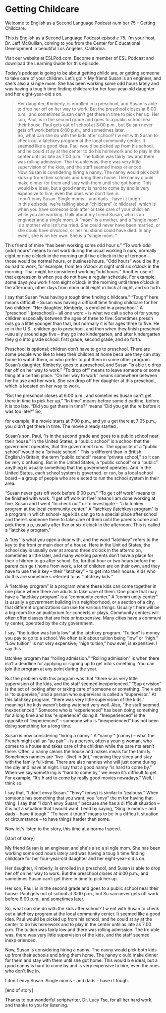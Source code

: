 # Getting Childcare

Welcome to English as a Second Language Podcast num ber 75 – Getting Childcare. 

This is English as a Second Language Podcast episod e 75. I'm your host, Dr. Jeff McQuillan, coming to you from the Center for E ducational Development in beautiful Los Angeles, California.  

Visit our website at ESLPod.com. Become a member of  ESL Podcast and download the Learning Guide for this episode.  

Today’s podcast is going to be about getting childc are, or getting someone to take care of your children. Let’s go! > My friend Susan is an engineer, and she's also a si ngle mom. She has been working some odd hours lately and was having a toug h time finding childcare for her four-year-old daughter and her eight-year-old s on.  
> Her daughter, Kimberly, is enrolled in a preschool,  and Susan is able to drop her off on her way to work. But the preschool closes at  6:00 p.m., and sometimes Susan can't get there in time to pick her up. 
> Her son, Paul, is in the second grade and goes to a  public school near their house. Paul gets out of school at 3:00 p.m., but Su san never gets off work before 6:00 p.m., and sometimes later.  
> So, what can she do with the kids after school? I w ent with Susan to check out a latchkey program at the local community center. It seemed like a good idea. Paul would be picked up from his school, and he could st ay at the center to do his homework and to play in the center until as late as  7:00 p.m. The tuition was fairly low and there was rolling admission. The tro uble was, there was very little supervision of the kids, and the staff seemed inexp erienced.  
> Now, Susan is considering hiring a nanny. The nanny  would pick both kids up from their schools and bring them home. The nanny c ould make dinner for them and stay with them until she got home. This would b e ideal, but a good nanny is hard to come by and is very expensive to hire, even  the ones who don't live in.  
> I don't envy Susan. Single moms – and dads – have i t tough.  
> In this episode, we’re talking about “childcare” (c hildcare), which is when you have someone look after or take care of your childr en while you are working. I talk about my friend Susan, who is an engineer and a single mom. A “mom” is a mother, and a “single mom” is a mother who isn’t ma rried. She could never have been married, or she could have divorced, or her hu sband could have died. In any event, she is on her own. She is a “single mom. ”  

This friend of mine “has been working some odd hour s.” “To work odd (odd) hours” means to not work during the usual working h ours, normally eight or nine o’clock in the morning until five o’clock in the af ternoon – those would be normal hours, or business hours. “Odd hours” would be if y ou had to work, for example, from ten o’clock at night until six o’clock in the morning. That might be considered working “odd hours.” Another use of that expression  is when you do not have a regular schedule. For example, some days you work f rom eight o’clock in the morning until three o’clock in the afternoon, other  days from noon until eight o’clock at night, and so forth.  

I say that Susan “was having a tough time finding c hildcare.” “Tough” here means difficult – Susan was having a difficult time  finding childcare for her two children. “Her daughter, Kimberly, is enrolled in a  preschool.” A “preschool” (preschool) – all one word – is what we call a scho ol for young children especially between the ages of three to five. Sometimes presch ools go a little younger than that, but normally it is for ages three to five. He re in the U.S., children go to preschool, and then when they finish preschool –usu ally around age five – they go into kindergarten, and after kindergarten they g o into grade school: first grade, second grade, and so forth.  

Preschool is optional; children don’t have to go to  preschool. There are some people who like to keep their children at home beca use they can stay home to watch them, or who prefer to put them in some other  program. Susan’s daughter, Kimberly, goes to a preschool, and Susan “is able t o drop her off on her way to work.” “To drop off” means to leave someone or some thing at a certain place. “On her way to work” means somewhere between her ho use and her work. She can drop off her daughter at this preschool, which is located on her way to work. 

“But the preschool closes at 6:00 p.m., and sometim es Susan can't get there in time to pick her up.” “In time” means before some d eadline, before it is too late. “Did you get there in time?” means “Did you get the re before it was too late?” So,  

for example, if a movie starts at 7:00 p.m., and yo u get there at 7:05 p.m., you didn’t get there in time. The movie already started .  

Susan’s son, Paul, “is in the second grade and goes  to a public school near their house.” In the United States, a “public school” is a school that the government operates, that the government runs. The opposite of  a “public school” would be a “private school.” This is different than in British  English.In Britain, the term “public school” means “private school,” so it can be very c onfusing. But in the United States, a “public school” or a “public” anything is  usually something that the government operates. And in the United States, each  school system is governed, or run, by a local school board – a group of people  who are elected to run the school system in their area.  

“Susan never gets off work before 6:00 p.m.” “To ge t off work” means to be finished with work. “I get off work at five” means I am done working at five. Susan and I went “to check out” or to investigate – “a la tchkey program at the local community center.” A “latchkey (latchkey) program” is a program in which school- age kids can go to a special place after school and  there’s someone there to take care of them until the parents come and pick them u p, usually after five or six o’clock in the afternoon. This is called a “latchke y program.”  

A “key” is what you open a door with, and the word “latchkey” refers to the key to the front or main door of a house. Here in the Unit ed States, the school day is usually over at around three o’clock in the afterno on, sometimes a little later, and many working parents don’t have a place for their c hildren to go after school. So, for that hour or two hours before the parent can ge t home from work, a lot of children are on their own, and they have to use the ir key – their “latchkey” – to get into their house. Kids who do this are sometime s referred to as “latchkey kids.” 

A “latchkey program” is a program where these kids can come together in one place where there are adults to take care of them. One place that may have a “latchkey program” is a “community center.” A “comm unity center” is usually a government building in a neighborhood, or a section  of a city, that different organizations can use for various things. Usually t here will be a big room like an auditorium for concerts or plays. Community centers  will often offer classes that are free or inexpensive. Many cities have a communi ty center, operated by the city government.  

I say, “the tuition was fairly low” at the latchkey  program. “Tuition” is money you pay to go to a school. We often talk about tuition being “low” or “high.” “Low tuition” is not very expensive; “high tuition,” how ever, is expensive. I say this  

latchkey program has “rolling admission.” “Rolling admission” is when there isn’t a deadline for applying or signing up to get into s omething. You can join the program at any point during the year.  

But the problem with this program was that “there w as very little supervision of the kids, and the staff seemed inexperienced.” “Sup ervision” is the act of looking after or taking care of someone or something. The v erb is “to supervise,” and a person who supervises is called a “supervisor.” At this latchkey program, “there was very little supervision of the kids,” meaning t he kids weren’t being watched very well. Also, “the staff seemed inexperienced.” Someone who is “experienced” has been doing something for a long time and has “e xperience” doing it. “Inexperienced” is the opposite of “experienced” – someone who is “inexperienced” has not been doing something for a long time. 

Susan is now considering “hiring a nanny.” A “nanny ” (nanny) – what the French might call an “au pair” – is a person, often a youn g woman, who comes to a house and takes care of the children while the pare nts aren’t there. Often, a nanny cleans the house and makes meals for the fami ly. Sometimes nannies are “live- (live) in (in),” meaning they sleep and stay  with the family full-time. There are also nannies who will just come during the day and leave at night. I say that a good nanny “is hard to come by.” When we say someth ing is “hard to come by,” we mean it’s difficult to get. For example, “It’s h ard to come by really good movies nowadays.” Well, I think so.  

I say that, “I don’t envy Susan.” “Envy” (envy) is similar to “jealousy.” When someone has something that you want, you “envy” the m for having that thing. I say that “I don’t envy Susan,” because she has a di fficult situation – it is not a situation that I would want. I end by saying, “Sing le moms – and dads – have it tough.” “To have it tough” means to be in a difficu lt situation or circumstance – to have things harder than some.  

Now let's listen to the story, this time at a norma l speed.  

[start of story]  

My friend Susan is an engineer, and she's also a si ngle mom. She has been working some odd hours lately and was having a toug h time finding childcare for her four-year-old daughter and her eight-year-old s on.  

Her daughter, Kimberly, is enrolled in a preschool,  and Susan is able to drop her off on her way to work. But the preschool closes at  6:00 p.m., and sometimes Susan can't get there in time to pick her up.  

 Her son, Paul, is in the second grade and goes to a  public school near their house. Paul gets out of school at 3:00 p.m., but Su san never gets off work before 6:00 p.m., and sometimes later.  

So, what can she do with the kids after school? I w ent with Susan to check out a latchkey program at the local community center. It seemed like a good idea. Paul would be picked up from his school, and he could st ay at the center to do his homework and to play in the center until as late as  7:00 p.m. The tuition was fairly low and there was rolling admission. The tro uble was, there was very little supervision of the kids, and the staff seemed inexp erienced.  

Now, Susan is considering hiring a nanny. The nanny  would pick both kids up from their schools and bring them home. The nanny c ould make dinner for them and stay with them until she got home. This would b e ideal, but a good nanny is hard to come by and is very expensive to hire, even  the ones who don't live in.  

I don't envy Susan. Single moms – and dads – have i t tough. 

[end of story] 

Thanks to our wonderful scriptwriter, Dr. Lucy Tse,  for all her hard work, and thanks to you for listening. 

